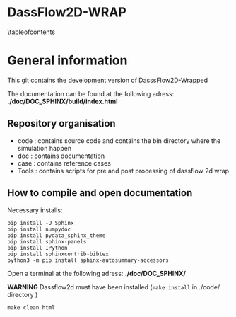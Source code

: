 # DassFlow2D-WRAP





\tableofcontents



# General information

This git contains the development version of DasssFlow2D-Wrapped

The documentation can be found at the following adress: **./doc/DOC_SPHINX/build/index.html**



## Repository organisation

- code  : contains source code and contains the bin directory where the simulation happen
- doc   : contains documentation
- case  : contains reference cases
- Tools : contains scripts for pre and post processing of dassflow 2d wrap

## How to compile and open documentation

Necessary installs:

````
pip install -U Sphinx
pip install numpydoc
pip install pydata_sphinx_theme
pip install sphinx-panels
pip install IPython
pip install sphinxcontrib-bibtex
python3 -m pip install sphinx-autosummary-accessors
````

Open a terminal at the following adress: **./doc/DOC_SPHINX/**

**WARNING** Dassflow2d must have been installed (``make install`` in ./code/ directory )

````
make clean html
````
